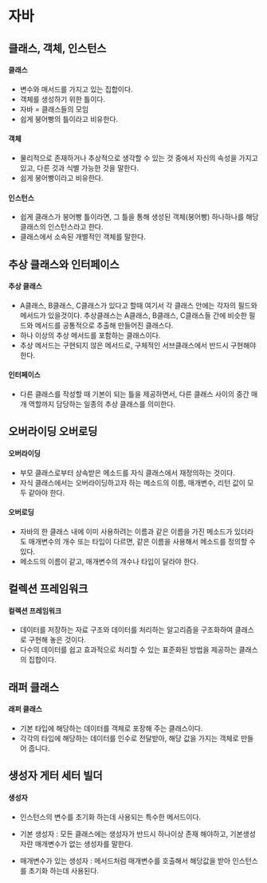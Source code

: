 # 자바
## 클래스, 객체, 인스턴스
#### 클래스
- 변수와 매서드를 가지고 있는 집합이다.
- 객체를 생성하기 위한 틀이다.
- 자바 = 클래스들의 모임
- 쉽게 붕어빵의 틀이라고 비유한다.
#### 객체
- 물리적으로 존재하거나 추상적으로 생각할 수 있는 것 중에서 자신의 속성을 가지고 있고, 다른 것과 식별 가능한 것을 말한다.
- 쉽게 붕어빵이라고 비유한다.
#### 인스턴스
- 쉽게 클래스가 붕어빵 틀이라면, 그 틀을 통해 생성된 객체(붕어빵) 하나하나를 해당 클래스의 인스턴스라고 한다.
- 클래스에서 소속된 개별적인 객체를 말한다.
## 추상 클래스와 인터페이스
#### 추상 클래스
-  A클래스, B클래스, C클래스가 있다고 할때 여기서 각 클래스 안에는 각자의 필드와 메서드가 있을것이다. 추상클래스는 A클래스, B클래스, C클래스들 간에 비슷한 필드와 메서드를 공통적으로 추출해 만들어진 클래스다.
- 하나 이상의 추상 메서드를 포함하는 클래스이다.
- 추상 메서드는 구현되지 않은 메서드로, 구체적인 서브클래스에서 반드시 구현해야 한다.
#### 인터페이스
- 다른 클래스를 작성할 때 기본이 되는 틀을 제공하면서, 다른 클래스 사이의 중간 매개 역할까지 담당하는 일종의 추상 클래스를 의미한다.
## 오버라이딩 오버로딩
#### 오버라이딩
- 부모 클래스로부터 상속받은 메소드를 자식 클래스에서 재정의하는 것이다.
- 자식 클래스에서는 오버라이딩하고자 하는 메소드의 이름, 매개변수, 리턴 값이 모두 같아야 한다.
#### 오버로딩
- 자바의 한 클래스 내에 이미 사용하려는 이름과 같은 이름을 가진 메소드가 있더라도 매개변수의 개수 또는 타입이 다르면, 같은 이름을 사용해서 메소드를 정의할 수 있다.
- 메소드의 이름이 같고, 매개변수의 개수나 타입이 달라야 한다.
## 컬렉션 프레임워크
#### 컬렉션 프레임워크
- 데이터를 저장하는 자료 구조와 데이터를 처리하는 알고리즘을 구조화하여 클래스로 구현해 놓은 것이다.
- 다수의 데이터를 쉽고 효과적으로 처리할 수 있는 표준화된 방법을 제공하는 클래스의 집합이다.
## 래퍼 클래스
#### 래퍼 클래스
- 기본 타입에 해당하는 데이터를 객체로 포장해 주는 클래스이다.
- 각각의 타입에 해당하는 데이터를 인수로 전달받아, 해당 값을 가지는 객체로 만들어 줍니다.
## 생성자 게터 세터 빌더
#### 생성자
- 인스턴스의 변수를 초기화 하는데 사용되는 특수한 메서드이다.

- 기본 생성자 : 모든 클래스에는 생성자가 반드시 하나이상 존재 해야하고, 기본생성자란 매개변수가 없는 생성자를 말한다.

- 매개변수가 있는 생성자 : 메서드처럼 매개변수를 호출해서 해당값을 받아 인스턴스를 초기화 하는데 사용된다.